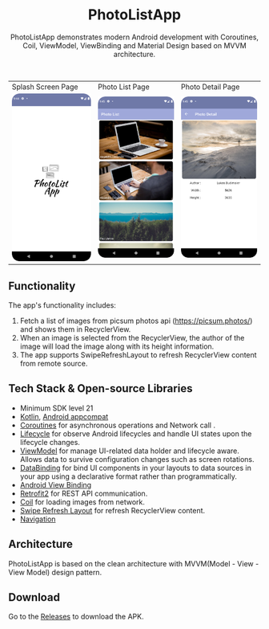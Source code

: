 <h1 align="center">PhotoListApp</h1>

<p align="center">  
 PhotoListApp demonstrates modern Android development with Coroutines, Coil, ViewModel, ViewBinding and Material Design based on MVVM architecture.
</p>
</br>

<table>
  <tr>
    <td>Splash Screen Page</td>
     <td>Photo List Page</td>
     <td>Photo Detail Page</td>
  </tr>
  <tr>
    <td><img src="/previews/splash.png" ></td>
    <td><img src="/previews/photolist.png" ></td>
    <td><img src="/previews/photodetail.png" ></td>
  </tr>
 </table>
 
## Functionality
The app's functionality includes:
1. Fetch a list of images from picsum photos api (https://picsum.photos/) and shows them in RecyclerView.
2. When an image is selected from the RecyclerView, the author of the image will load the image along with its height information.
3. The app supports SwipeRefreshLayout to refresh RecyclerView content from remote source.

## Tech Stack & Open-source Libraries
- Minimum SDK level 21
- [Kotlin](https://kotlinlang.org/), [Android appcompat](https://developer.android.com/jetpack/androidx/releases/appcompat)
- [Coroutines](https://github.com/Kotlin/kotlinx.coroutines) for asynchronous operations and Network call .
- [Lifecycle](https://developer.android.com/jetpack/androidx/releases/lifecycle) for observe Android lifecycles and handle UI states upon the lifecycle changes.
- [ViewModel](https://developer.android.com/topic/libraries/architecture/viewmodel) for manage UI-related data holder and lifecycle aware. Allows data to survive configuration changes such as screen rotations.
- [DataBinding](https://developer.android.com/topic/libraries/data-binding) for bind UI components in your layouts to data sources in your app using a declarative format rather than programmatically.
- [Android View Binding](https://developer.android.com/topic/libraries/view-binding)
- [Retrofit2](https://github.com/square/retrofit) for REST API communication.
- [Coil](https://github.com/coil-kt/coil) for loading images from network.
- [Swipe Refresh Layout](https://developer.android.com/jetpack/androidx/releases/swiperefreshlayout) for refresh RecyclerView content.
- [Navigation](https://developer.android.com/guide/navigation)

## Architecture
PhotoListApp is based on the clean architecture with MVVM(Model - View - View Model) design pattern.

## Download
Go to the [Releases](https://github.com/EsracanGungor/PhotoListApp/releases) to download the APK.
